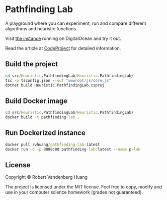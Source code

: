 # Pathfinding Lab

A playground where you can experiment, run and compare different algorithms and heuristic functions.

Visit [the instance](http://pathfinding-lab.codedwith.fun/) running on DigitalOcean and try it out.

Read the article at [CodeProject](https://www.codeproject.com/Articles/1250578/A-Simple-Pathfinding-Laboratory) for detailed information.

## Build the project

```bat
cd src/Heuristic.PathfindingLab/Heuristic.PathfindingLab/
tsc -p tsconfig.json --out "wwwroot/js/core.js"
dotnet build Heuristic.PathfindingLab.csproj
```

## Build Docker image

```bat
cd src/Heuristic.PathfindingLab/Heuristic.PathfindingLab/
docker build -t pathfinding-lab .
```

## Run Dockerized instance

```bat
docker pull rvhuang/pathfinding-lab:latest
docker run -d -p 8080:80 pathfinding-lab:latest --name p-lab
```

## License

Copyright © Robert Vandenberg Huang

The project is licensed under the MIT license. Feel free to copy, modify and use in your computer science homework (grades not guaranteed).
